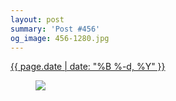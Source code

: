 ```yaml
---
layout: post
summary: 'Post #456'
og_image: 456-1280.jpg
---
```


<div class="post">
 <time>
  <a href="/456">
   {{ page.date | date: "%B %-d, %Y" }}
  </a>
 </time>
 <a href="/456">
  <figure data-taken="11/28/2015">
   <img sizes="(min-width: 700px) 50vw, calc(100vw - 2rem)" src="{{ site.assets_url }}/456-640.jpg" srcset="{{ site.assets_url }}/456-1280.jpg 1280w, {{ site.assets_url }}/456-960.jpg 960w, {{ site.assets_url }}/456-640.jpg 640w, {{ site.assets_url }}/456-320.jpg 320w"/>
  </figure>
 </a>
</div>

